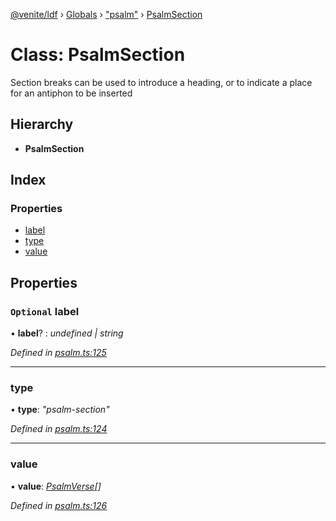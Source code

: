 [@venite/ldf](../README.md) › [Globals](../globals.md) › ["psalm"](../modules/_psalm_.md) › [PsalmSection](_psalm_.psalmsection.md)

# Class: PsalmSection

Section breaks can be used to introduce a heading, or to indicate a place for an antiphon to be inserted

## Hierarchy

* **PsalmSection**

## Index

### Properties

* [label](_psalm_.psalmsection.md#optional-label)
* [type](_psalm_.psalmsection.md#type)
* [value](_psalm_.psalmsection.md#value)

## Properties

### `Optional` label

• **label**? : *undefined | string*

*Defined in [psalm.ts:125](https://github.com/gbj/venite/blob/e18895c/ldf/src/psalm.ts#L125)*

___

###  type

• **type**: *"psalm-section"*

*Defined in [psalm.ts:124](https://github.com/gbj/venite/blob/e18895c/ldf/src/psalm.ts#L124)*

___

###  value

• **value**: *[PsalmVerse](_psalm_.psalmverse.md)[]*

*Defined in [psalm.ts:126](https://github.com/gbj/venite/blob/e18895c/ldf/src/psalm.ts#L126)*
